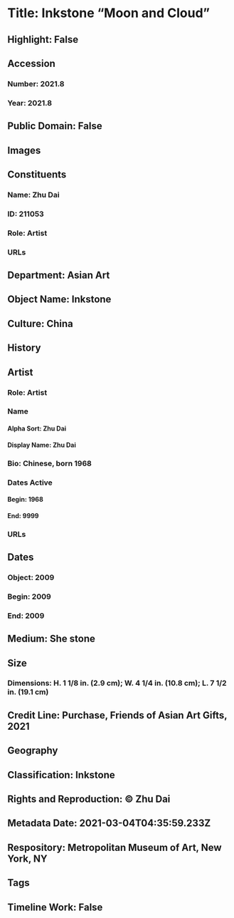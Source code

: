 # Title: Inkstone “Moon and Cloud”
## Highlight: False
## Accession
### Number: 2021.8
### Year: 2021.8
## Public Domain: False
## Images
## Constituents
### Name: Zhu Dai
### ID: 211053
### Role: Artist
### URLs
## Department: Asian Art
## Object Name: Inkstone
## Culture: China
## History
## Artist
### Role: Artist
### Name
#### Alpha Sort: Zhu Dai
#### Display Name: Zhu Dai
### Bio: Chinese, born 1968
### Dates Active
#### Begin: 1968
#### End: 9999
### URLs
## Dates
### Object: 2009
### Begin: 2009
### End: 2009
## Medium: She stone
## Size
### Dimensions: H. 1 1/8 in. (2.9 cm); W. 4 1/4 in. (10.8 cm); L. 7 1/2 in. (19.1 cm)
## Credit Line: Purchase, Friends of Asian Art Gifts, 2021
## Geography
## Classification: Inkstone
## Rights and Reproduction: © Zhu Dai
## Metadata Date: 2021-03-04T04:35:59.233Z
## Respository: Metropolitan Museum of Art, New York, NY
## Tags
## Timeline Work: False